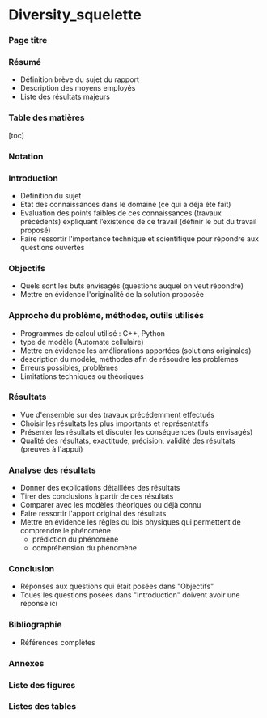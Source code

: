 # Diversity_squelette

### Page titre

### Résumé

- Définition brève du sujet du rapport
- Description des moyens employés
- Liste des résultats majeurs

### Table des matières

[toc]

### Notation

### Introduction

- Définition du sujet
- Etat des connaissances dans le domaine (ce qui a déjà été fait)
- Evaluation des points faibles de ces connaissances (travaux précédents) expliquant l’existence de ce travail (définir le but du travail proposé)
- Faire ressortir l'importance technique et scientifique pour répondre aux questions ouvertes

### Objectifs

- Quels sont les buts envisagés (questions auquel on veut répondre)
- Mettre en évidence l'originalité de la solution proposée

### Approche du problème, méthodes, outils utilisés

- Programmes de calcul utilisé : C++, Python
- type de modèle (Automate cellulaire)
- Mettre en évidence les améliorations apportées (solutions originales)
- description du modèle, méthodes afin de résoudre les problèmes
- Erreurs possibles, problèmes
- Limitations techniques ou théoriques

### Résultats

- Vue d'ensemble sur des travaux précédemment effectués
- Choisir les résultats les plus importants et représentatifs
- Présenter les résultats et discuter les conséquences (buts envisagés)
- Qualité des résultats, exactitude, précision, validité des résultats (preuves à l'appui)

### Analyse des résultats

- Donner des explications détaillées des résultats
- Tirer des conclusions à partir de ces résultats
- Comparer avec les modèles théoriques ou déjà connu
- Faire ressortir l'apport original des résultats
- Mettre en évidence les règles ou lois physiques qui permettent de comprendre le phénomène
  - prédiction du phénomène
  - compréhension du phénomène

### Conclusion

- Réponses aux questions qui était posées dans "Objectifs"
- Toues les questions posées dans "Introduction" doivent avoir une réponse ici 

### Bibliographie

- Références complètes 

### Annexes

### Liste des figures

### Listes des tables

